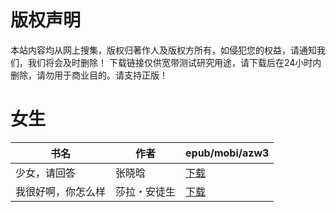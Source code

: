 # 版权声明

本站内容均从网上搜集，版权归著作人及版权方所有，如侵犯您的权益，请通知我们，我们将会及时删除！ 下载链接仅供宽带测试研究用途，请下载后在24小时内删除，请勿用于商业目的。请支持正版！

# 女生

| 书名 | 作者 | epub/mobi/azw3 |
| --- | --- | --- |
| 少女，请回答 | 张晓晗 | [下载](https://url89.ctfile.com/f/31084289-1357030582-0c3eb2?p=8866) |
| 我很好啊，你怎么样 | 莎拉・安徒生 | [下载](https://url89.ctfile.com/f/31084289-1357017538-a3c7eb?p=8866) |
